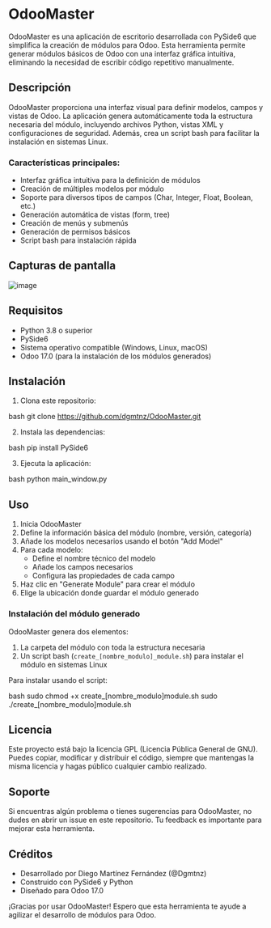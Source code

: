 # OdooMaster

OdooMaster es una aplicación de escritorio desarrollada con PySide6 que simplifica la creación de módulos para Odoo. Esta herramienta permite generar módulos básicos de Odoo con una interfaz gráfica intuitiva, eliminando la necesidad de escribir código repetitivo manualmente.

## Descripción

OdooMaster proporciona una interfaz visual para definir modelos, campos y vistas de Odoo. La aplicación genera automáticamente toda la estructura necesaria del módulo, incluyendo archivos Python, vistas XML y configuraciones de seguridad. Además, crea un script bash para facilitar la instalación en sistemas Linux.

### Características principales:
- Interfaz gráfica intuitiva para la definición de módulos
- Creación de múltiples modelos por módulo
- Soporte para diversos tipos de campos (Char, Integer, Float, Boolean, etc.)
- Generación automática de vistas (form, tree)
- Creación de menús y submenús
- Generación de permisos básicos
- Script bash para instalación rápida

## Capturas de pantalla

![image](https://github.com/user-attachments/assets/4658b56f-e71b-4b50-a915-6e4f489ed1cd)


## Requisitos

- Python 3.8 o superior
- PySide6
- Sistema operativo compatible (Windows, Linux, macOS)
- Odoo 17.0 (para la instalación de los módulos generados)

## Instalación

1. Clona este repositorio:

bash
git clone https://github.com/dgmtnz/OdooMaster.git


2. Instala las dependencias:

bash
pip install PySide6
   
3. Ejecuta la aplicación:

bash
python main_window.py


## Uso

1. Inicia OdooMaster
2. Define la información básica del módulo (nombre, versión, categoría)
3. Añade los modelos necesarios usando el botón "Add Model"
4. Para cada modelo:
   - Define el nombre técnico del modelo
   - Añade los campos necesarios
   - Configura las propiedades de cada campo
5. Haz clic en "Generate Module" para crear el módulo
6. Elige la ubicación donde guardar el módulo generado

### Instalación del módulo generado

OdooMaster genera dos elementos:
1. La carpeta del módulo con toda la estructura necesaria
2. Un script bash (`create_[nombre_modulo]_module.sh`) para instalar el módulo en sistemas Linux

Para instalar usando el script:

bash
sudo chmod +x create_[nombre_modulo]module.sh
sudo ./create_[nombre_modulo]module.sh



## Licencia

Este proyecto está bajo la licencia GPL (Licencia Pública General de GNU). Puedes copiar, modificar y distribuir el código, siempre que mantengas la misma licencia y hagas público cualquier cambio realizado.

## Soporte

Si encuentras algún problema o tienes sugerencias para OdooMaster, no dudes en abrir un issue en este repositorio. Tu feedback es importante para mejorar esta herramienta.

## Créditos

- Desarrollado por Diego Martínez Fernández (@Dgmtnz)
- Construido con PySide6 y Python
- Diseñado para Odoo 17.0

¡Gracias por usar OdooMaster! Espero que esta herramienta te ayude a agilizar el desarrollo de módulos para Odoo.
